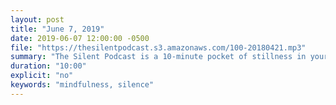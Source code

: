 ```yaml
---
layout: post
title: "June 7, 2019"
date: 2019-06-07 12:00:00 -0500
file: "https://thesilentpodcast.s3.amazonaws.com/100-20180421.mp3"
summary: "The Silent Podcast is a 10-minute pocket of stillness in your day. Listen to it at a set time every day, in the middle of a busy commute, or when you simply need a break from all of the hustle and bustle of distraction around you."
duration: "10:00"
explicit: "no"
keywords: "mindfulness, silence"
---
```

